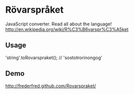 # Rövarspråket
JavaScript converter.
Read all about the language!
http://en.wikipedia.org/wiki/R%C3%B6varspr%C3%A5ket

## Usage
'string'.toRovarspraket(); // 'sostotrorinongog'

## Demo
http://frederfred.github.com/Rovarspraket/